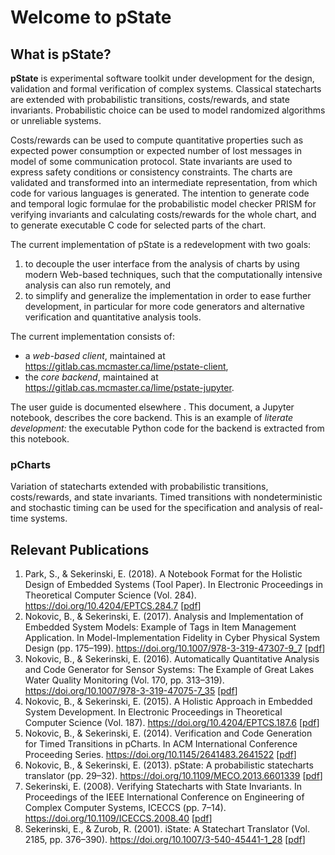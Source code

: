 # Welcome to pState

## What is pState?

**pState** is experimental software toolkit under development for the design, validation and formal verification of complex systems. Classical statecharts are extended with probabilistic transitions, costs/rewards, and state invariants. Probabilistic choice can be used to model randomized algorithms or unreliable systems.

Costs/rewards can be used to compute quantitative properties such as expected power consumption or expected number of lost messages in model of some communication protocol. State invariants are used to express safety conditions or consistency constraints. The charts are validated and transformed into an intermediate representation, from which code for various languages is generated. The intention to generate code and temporal logic formulae for the probabilistic model checker PRISM for verifying invariants and calculating costs/rewards for the whole chart, and to generate executable C code for selected parts of the chart.

The current implementation of pState is a redevelopment with two goals:

1. to decouple the user interface from the analysis of charts by using modern Web-based techniques, such that the computationally intensive analysis can also run remotely, and
2. to simplify and generalize the implementation in order to ease further development, in particular for more code generators and alternative verification and quantitative analysis tools.

The current implementation consists of:

- a _web-based client_, maintained at https://gitlab.cas.mcmaster.ca/lime/pstate-client,
- the _core backend_, maintained at https://gitlab.cas.mcmaster.ca/lime/pstate-jupyter.

The user guide is documented elsewhere []('#'). This document, a Jupyter notebook, describes the core backend. This is an example of _literate development:_ the executable Python code for the backend is extracted from this notebook.

### pCharts

Variation of statecharts extended with probabilistic transitions, costs/rewards, and state invariants. Timed transitions with nondeterministic and stochastic timing can be used for the specification and analysis of real-time systems. 

## Relevant Publications
1. Park, S., & Sekerinski, E. (2018). A Notebook Format for the Holistic Design of Embedded Systems (Tool Paper). In Electronic Proceedings in Theoretical Computer Science (Vol. 284). https://doi.org/10.4204/EPTCS.284.7 \[[pdf](content/publications/ParkSekerinski18.pdf)\]
2. Nokovic, B., & Sekerinski, E. (2017). Analysis and Implementation of Embedded System Models: Example of Tags in Item Management Application. In Model-Implementation Fidelity in Cyber Physical System Design (pp. 175–199). https://doi.org/10.1007/978-3-319-47307-9_7 \[[pdf](content/publications/NokovicSekerinski17.pdf)\]
3. Nokovic, B., & Sekerinski, E. (2016). Automatically Quantitative Analysis and Code Generator for Sensor Systems: The Example of Great Lakes Water Quality Monitoring (Vol. 170, pp. 313–319). https://doi.org/10.1007/978-3-319-47075-7_35 \[[pdf](content/publications/NokovicSekerinski16.pdf)\]
4. Nokovic, B., & Sekerinski, E. (2015). A Holistic Approach in Embedded System Development. In Electronic Proceedings in Theoretical Computer Science (Vol. 187). https://doi.org/10.4204/EPTCS.187.6 \[[pdf](content/publications/NokovicSekerinski15.pdf)\]
5. Nokovic, B., & Sekerinski, E. (2014). Verification and Code Generation for Timed Transitions in pCharts. In ACM International Conference Proceeding Series. https://doi.org/10.1145/2641483.2641522 \[[pdf](content/publications/NokovicSekerinski14.pdf)\]
6. Nokovic, B., & Sekerinski, E. (2013). pState: A probabilistic statecharts translator (pp. 29–32). https://doi.org/10.1109/MECO.2013.6601339 \[[pdf](content/publications/NokovicSekerinski13.pdf)\]
7. Sekerinski, E. (2008). Verifying Statecharts with State Invariants. In Proceedings of the IEEE International Conference on Engineering of Complex Computer Systems, ICECCS (pp. 7–14). https://doi.org/10.1109/ICECCS.2008.40 \[[pdf](content/publications/Sekerinski08.pdf)\]
8. Sekerinski, E., & Zurob, R. (2001). iState: A Statechart Translator (Vol. 2185, pp. 376–390). https://doi.org/10.1007/3-540-45441-1_28 \[[pdf](content/publications/SekerinskiZurob01.pdf)\]

<!-- 
[iState: A Statechart Translator](http://citeseerx.ist.psu.edu/viewdoc/download?doi=10.1.1.126.7754&rep=rep1&type=pdf)
[pState: A Probabilistic Statecharts Translator](https://ieeexplore.ieee.org/stamp/stamp.jsp?arnumber=6601339)
[Verification and Code Generation for Timed Transitions in pCharts](http://www.cas.mcmaster.ca/~nokovib/C3S2E2014extended.pdf)
[A Holistic Approach in Embedded System Development](https://arxiv.org/pdf/1508.03897.pdf)
[Automatically Quantitative Analysis and Code Generator for Sensor Systems: The Example of Great Lakes Water Quality Monitoring](https://s3.amazonaws.com/academia.edu.documents/46779034/NokovicSekerinski15GreatLakes.pdf?response-content-disposition=inline%3B%20filename%3DAutomatic_Quantitative_Analysis_and_Code.pdf&X-Amz-Algorithm=AWS4-HMAC-SHA256&X-Amz-Credential=AKIAIWOWYYGZ2Y53UL3A%2F20190620%2Fus-east-1%2Fs3%2Faws4_request&X-Amz-Date=20190620T131517Z&X-Amz-Expires=3600&X-Amz-SignedHeaders=host&X-Amz-Signature=6bfd0dd40a3e96935c16460b695f9fcdc0c34b3fc14900c0cae013ba61c66338)
[A Notebook Format for the Holistic Design of Embedded Systems (Tool Paper)](https://arxiv.org/pdf/1811.10820.pdf)
[Verifying Statecharts with State Invariants](https://ieeexplore.ieee.org/stamp/stamp.jsp?arnumber=4492874) -->